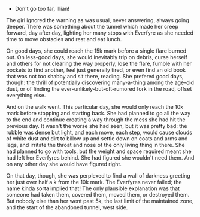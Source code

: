 - Don't go too far, Illian!

The girl ignored the warning as was usual, never answering, always going
deeper. There was something about the tunnel which made her creep forward, day
after day, lighting her many stops with Everfyre as she needed time to move
obstacles and rest and eat lunch.

On good days, she could reach the 15k mark before a single flare burned out. On
less-good days, she would inevitably trip on debris, curse herself and others
for not clearing the way properly, lose the flare, fumble with her pockets to
find another, feel just generally tired, or even find an old book that was not
too shabby and sit there, reading. She prefered good days, though: the thrill
of potentially discovering many-a-thing among the age-old dust, or of finding
the ever-unlikely-but-oft-rumored fork in the road, offset everything else.

And on the walk went. This particular day, she would only reach the 10k mark
before stopping and starting back. She had planned to go all the way to the end
and continue creating a way through the mess she had hit the previous day. It
wasn't the worse she had seen, but it was pretty bad: the rubble was dense but
light, and each move, each step, would cause clouds of white dust and dirt to
billow up and settle down on coats and arms and legs, and irritate the throat
and nose of the only living thing in there. She had planned to go with tools,
but the weight and space required meant she had left her Everfyres behind. She
had figured she wouldn't need them. And on any other day she would have figured
right.

On that day, though, she was perplexed to find a wall of darkness greeting her
just over half a k from the 10k mark. The Everfyres never failed; the name
kinda sorta implied that! The only plausible explanation was that someone had
taken them, covered them, moved them, or destroyed them. But nobody else than
her went past 5k, the last limit of the maintained zone, and the start of the
abandoned tunnel, west side.